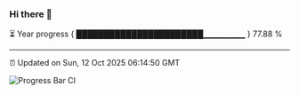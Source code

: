 ### Hi there 👋

⏳ Year progress { ███████████████████████▁▁▁▁▁▁▁ } 77.88 %

---

⏰ Updated on Sun, 12 Oct 2025 06:14:50 GMT

![Progress Bar CI](https://github.com/Shyam-Makwana/GitHub-Actions-Demo/workflows/Progress%20Bar%20CI/badge.svg)
